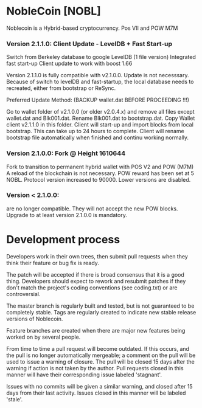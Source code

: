 
# NobleCoin [NOBL] #

Noblecoin is a Hybrid-based cryptocurrency. Pos VII and POW M7M 

### Version 2.1.1.0: Client Update - LevelDB + Fast Start-up
Switch from Berkeley database to google LevelDB (1 file version)
Integrated fast start-up
Client update to work with boost 1.66

Version 2.1.1.0 is fully compatible with v2.1.0.0. Update is not necesssary.
Because of switch to levelDB and fast-startup, the local database needs to recreated, 
either from bootstrap or ReSync.

Preferred Update Method: (BACKUP wallet.dat BEFORE PROCEEDING !!!)

Go to wallet folder of v2.1.0.0 (or older v2.0.4.x) and remove all files except wallet.dat and Blk001.dat. Rename Blk001.dat to bootstrap.dat. Copy Wallet client v2.1.1.0 in this folder. Client will start-up and import blocks from local bootstrap. This can take up to 24 hours to complete. Client will rename bootstrap file automatically when finished and continu working normally.

### Version 2.1.0.0: Fork @ Height 1610644
Fork to transition to permanent hybrid wallet with POS V2 and POW (M7M) 
A reload of the blockchain is not necessary.
POW reward has been set at 5 NOBL.
Protocol version increased to 90000. Lower versions are disabled.


### Version < 2.1.0.0:
are no longer compatible. They will not accept the new POW blocks.
Upgrade to at least version 2.1.0.0 is mandatory.






Development process
===========================

Developers work in their own trees, then submit pull requests when
they think their feature or bug fix is ready.

The patch will be accepted if there is broad consensus that it is a
good thing.  Developers should expect to rework and resubmit patches
if they don't match the project's coding conventions (see coding.txt)
or are controversial.

The master branch is regularly built and tested, but is not guaranteed
to be completely stable. Tags are regularly created to indicate new
stable release versions of Noblecoin.

Feature branches are created when there are major new features being
worked on by several people.

From time to time a pull request will become outdated. If this occurs, and
the pull is no longer automatically mergeable; a comment on the pull will
be used to issue a warning of closure. The pull will be closed 15 days
after the warning if action is not taken by the author. Pull requests closed
in this manner will have their corresponding issue labeled 'stagnant'.

Issues with no commits will be given a similar warning, and closed after
15 days from their last activity. Issues closed in this manner will be 
labeled 'stale'.

